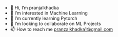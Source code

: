 - 👋 Hi, I’m pranjalkhadka
- 👀 I’m interested in Machine Learning
- 🌱 I’m currently learning Pytorch
- 💞️ I’m looking to collaborate on ML Projects
- 📫 How to reach me pranzalkhadka1@gmail.com

<!---
pranzalkhadka/pranzalkhadka is a ✨ special ✨ repository because its `README.md` (this file) appears on your GitHub profile.
You can click the Preview link to take a look at your changes.
--->
